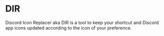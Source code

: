 # DIR
Discord Icon Replacer aka DIR is a tool to keep your shortcut and Discord app icons updated according to the icon of your preference.
